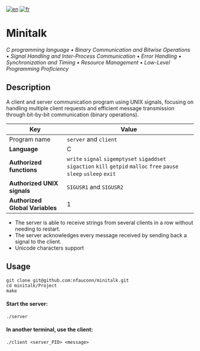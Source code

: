 [![en](https://img.shields.io/badge/lang-en-pink.svg)](https://github.com/nfauconn/minitalk/blob/master/README.md)
[![fr](https://img.shields.io/badge/lang-fr-purple.svg)](https://github.com/nfauconn/minitalk/blob/master/README.fr.md)

# Minitalk

*C programming language* • *Binary Communication and Bitwise Operations* • *Signal Handling and Inter-Process Communication* • *Error Handling* • *Synchronization and Timing* • *Resource Management* • *Low-Level Programming Proficiency*

## Description

A client and server communication program using UNIX signals, focusing on handling multiple client requests and efficient message transmission through bit-by-bit communication (binary operations).

| Key | Value |
| -- | -- |
| Program name | `server` and `client` |
**Language** | C
**Authorized functions** | `write` `signal` `sigemptyset` `sigaddset` `sigaction` `kill` `getpid` `malloc` `free` `pause` `sleep` `usleep` `exit`
**Authorized UNIX signals** |`SIGUSR1` and `SIGUSR2`
**Authorized Global Variables** | 1

- The server is able to receive strings from several clients in a row without needing to restart.
- The server acknowledges every message received by sending back a signal to the client.
- Unicode characters support


## Usage

```shell
git clone git@github.com:nfauconn/minitalk.git
cd minitalk/Project
make
```

#### Start the server:
```shell
./server
```

#### In another terminal, use the client:
```shell
./client <server_PID> <message>
```

